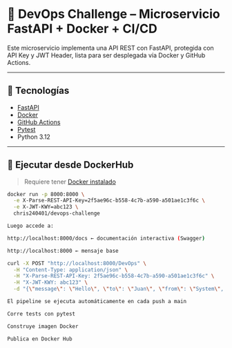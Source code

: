 # 🚀 DevOps Challenge – Microservicio FastAPI + Docker + CI/CD

Este microservicio implementa una API REST con FastAPI, protegida con API Key y JWT Header, lista para ser desplegada vía Docker y GitHub Actions.

---

## 🔧 Tecnologías

- [FastAPI](https://fastapi.tiangolo.com/)
- [Docker](https://www.docker.com/)
- [GitHub Actions](https://docs.github.com/actions)
- [Pytest](https://docs.pytest.org/)
- Python 3.12

---

## 🚀 Ejecutar desde DockerHub

> Requiere tener [Docker instalado](https://www.docker.com/products/docker-desktop/)

```bash
docker run -p 8000:8000 \
  -e X-Parse-REST-API-Key=2f5ae96c-b558-4c7b-a590-a501ae1c3f6c \
  -e X-JWT-KWY=abc123 \
  chris240401/devops-challenge

Luego accede a:

http://localhost:8000/docs ← documentación interactiva (Swagger)

http://localhost:8000 ← mensaje base

curl -X POST "http://localhost:8000/DevOps" \
  -H "Content-Type: application/json" \
  -H "X-Parse-REST-API-Key: 2f5ae96c-b558-4c7b-a590-a501ae1c3f6c" \
  -H "X-JWT-KWY: abc123" \
  -d "{\"message\": \"Hello\", \"to\": \"Juan\", \"from\": \"System\", \"timeToLifeSec\": 45}"

El pipeline se ejecuta automáticamente en cada push a main

Corre tests con pytest

Construye imagen Docker

Publica en Docker Hub


